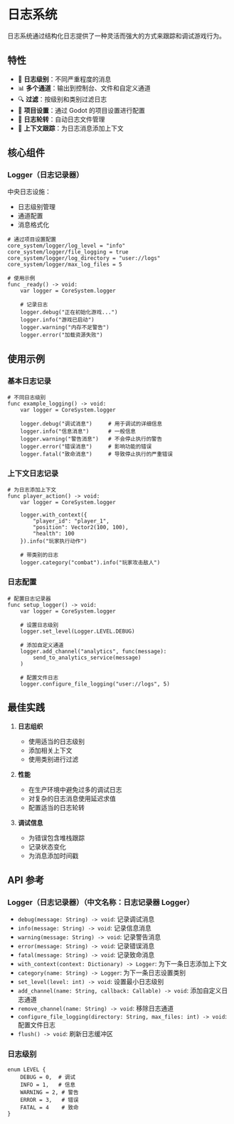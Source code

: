 # 日志系统

日志系统通过结构化日志提供了一种灵活而强大的方式来跟踪和调试游戏行为。

## 特性

- 📝 **日志级别**：不同严重程度的消息
- 📊 **多个通道**：输出到控制台、文件和自定义通道
- 🔍 **过滤**：按级别和类别过滤日志
- 📱 **项目设置**：通过 Godot 的项目设置进行配置
- 🔄 **日志轮转**：自动日志文件管理
- 🎯 **上下文跟踪**：为日志消息添加上下文

## 核心组件

### Logger（日志记录器）

中央日志设施：

- 日志级别管理
- 通道配置
- 消息格式化

```gdscript
# 通过项目设置配置
core_system/logger/log_level = "info"
core_system/logger/file_logging = true
core_system/logger/log_directory = "user://logs"
core_system/logger/max_log_files = 5

# 使用示例
func _ready() -> void:
    var logger = CoreSystem.logger

    # 记录日志
    logger.debug("正在初始化游戏...")
    logger.info("游戏已启动")
    logger.warning("内存不足警告")
    logger.error("加载资源失败")
```

## 使用示例

### 基本日志记录

```gdscript
# 不同日志级别
func example_logging() -> void:
    var logger = CoreSystem.logger

    logger.debug("调试消息")     # 用于调试的详细信息
    logger.info("信息消息")      # 一般信息
    logger.warning("警告消息")   # 不会停止执行的警告
    logger.error("错误消息")     # 影响功能的错误
    logger.fatal("致命消息")     # 导致停止执行的严重错误
```

### 上下文日志记录

```gdscript
# 为日志添加上下文
func player_action() -> void:
    var logger = CoreSystem.logger

    logger.with_context({
        "player_id": "player_1",
        "position": Vector2(100, 100),
        "health": 100
    }).info("玩家执行动作")

    # 带类别的日志
    logger.category("combat").info("玩家攻击敌人")
```

### 日志配置

```gdscript
# 配置日志记录器
func setup_logger() -> void:
    var logger = CoreSystem.logger

    # 设置日志级别
    logger.set_level(Logger.LEVEL.DEBUG)

    # 添加自定义通道
    logger.add_channel("analytics", func(message):
        send_to_analytics_service(message)
    )

    # 配置文件日志
    logger.configure_file_logging("user://logs", 5)
```

## 最佳实践

1. **日志组织**

   - 使用适当的日志级别
   - 添加相关上下文
   - 使用类别进行过滤

2. **性能**

   - 在生产环境中避免过多的调试日志
   - 对复杂的日志消息使用延迟求值
   - 配置适当的日志轮转

3. **调试信息**
   - 为错误包含堆栈跟踪
   - 记录状态变化
   - 为消息添加时间戳

## API 参考

### Logger（日志记录器）（中文名称：日志记录器 Logger）

- `debug(message: String) -> void`: 记录调试消息
- `info(message: String) -> void`: 记录信息消息
- `warning(message: String) -> void`: 记录警告消息
- `error(message: String) -> void`: 记录错误消息
- `fatal(message: String) -> void`: 记录致命消息
- `with_context(context: Dictionary) -> Logger`: 为下一条日志添加上下文
- `category(name: String) -> Logger`: 为下一条日志设置类别
- `set_level(level: int) -> void`: 设置最小日志级别
- `add_channel(name: String, callback: Callable) -> void`: 添加自定义日志通道
- `remove_channel(name: String) -> void`: 移除日志通道
- `configure_file_logging(directory: String, max_files: int) -> void`: 配置文件日志
- `flush() -> void`: 刷新日志缓冲区

### 日志级别

```gdscript
enum LEVEL {
    DEBUG = 0,  # 调试
    INFO = 1,   # 信息
    WARNING = 2, # 警告
    ERROR = 3,   # 错误
    FATAL = 4    # 致命
}
```
